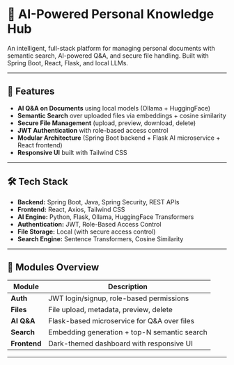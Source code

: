 # 🧠 AI-Powered Personal Knowledge Hub

An intelligent, full-stack platform for managing personal documents with semantic search, AI-powered Q&A, and secure file handling. Built with Spring Boot, React, Flask, and local LLMs.

---

## 🚀 Features

- **AI Q&A on Documents** using local models (Ollama + HuggingFace)
- **Semantic Search** over uploaded files via embeddings + cosine similarity
- **Secure File Management** (upload, preview, download, delete)
- **JWT Authentication** with role-based access control
- **Modular Architecture** (Spring Boot backend + Flask AI microservice + React frontend)
- **Responsive UI** built with Tailwind CSS

---

## 🛠️ Tech Stack

- **Backend:** Spring Boot, Java, Spring Security, REST APIs
- **Frontend:** React, Axios, Tailwind CSS
- **AI Engine:** Python, Flask, Ollama, HuggingFace Transformers
- **Authentication:** JWT, Role-Based Access Control
- **File Storage:** Local (with secure access control)
- **Search Engine:** Sentence Transformers, Cosine Similarity

---

## 📂 Modules Overview

| Module       | Description |
|--------------|-------------|
| **Auth**     | JWT login/signup, role-based permissions |
| **Files**    | File upload, metadata, preview, delete |
| **AI Q&A**   | Flask-based microservice for Q&A over files |
| **Search**   | Embedding generation + top-N semantic search |
| **Frontend** | Dark-themed dashboard with responsive UI |

---

